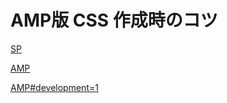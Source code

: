 # AMP版 CSS 作成時のコツ

[SP](dist/index.html)

[AMP](dist/index.amp.html)

[AMP#development=1](dist/index.amp.html#development=1)

